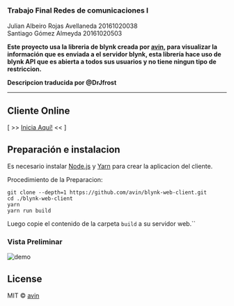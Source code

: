 #

### Trabajo Final Redes de comunicaciones I

Julian Albeiro Rojas Avellaneda 20161020038  
Santiago Gómez Almeyda 20161020503  


**Este proyecto usa la libreria de blynk creada por [avin](https://github.com/avin), para visualizar la información que es enviada a el servidor blynk, esta librería hace uso de blynk API que es abierta a todos sus usuarios y no tiene ningun tipo de restriccion.**

**Descripcion traducida por @DrJfrost**

---


## Cliente Online

[ >> [Inicia Aquí!](http://blynk-client.surge.sh) << ]

## Preparación e instalacion

Es necesario instalar [Node.js](https://nodejs.org/en/) y [Yarn](https://yarnpkg.com/en/) para crear la aplicacion del cliente.

Procedimiento de la Preparacion:

```
git clone --depth=1 https://github.com/avin/blynk-web-client.git
cd ./blynk-web-client
yarn
yarn run build
```

Luego copie el contenido de la carpeta `build` a su servidor web.``

### Vista Preliminar

![demo](./assets/preview.png)

## License

MIT © [avin](https://github.com/avin)

